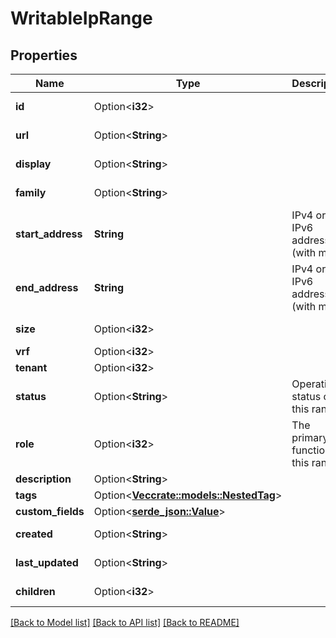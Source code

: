 # WritableIpRange

## Properties

Name | Type | Description | Notes
------------ | ------------- | ------------- | -------------
**id** | Option<**i32**> |  | [optional][readonly]
**url** | Option<**String**> |  | [optional][readonly]
**display** | Option<**String**> |  | [optional][readonly]
**family** | Option<**String**> |  | [optional][readonly]
**start_address** | **String** | IPv4 or IPv6 address (with mask) | 
**end_address** | **String** | IPv4 or IPv6 address (with mask) | 
**size** | Option<**i32**> |  | [optional][readonly]
**vrf** | Option<**i32**> |  | [optional]
**tenant** | Option<**i32**> |  | [optional]
**status** | Option<**String**> | Operational status of this range | [optional]
**role** | Option<**i32**> | The primary function of this range | [optional]
**description** | Option<**String**> |  | [optional]
**tags** | Option<[**Vec<crate::models::NestedTag>**](NestedTag.md)> |  | [optional]
**custom_fields** | Option<[**serde_json::Value**](.md)> |  | [optional]
**created** | Option<**String**> |  | [optional][readonly]
**last_updated** | Option<**String**> |  | [optional][readonly]
**children** | Option<**i32**> |  | [optional][readonly]

[[Back to Model list]](../README.md#documentation-for-models) [[Back to API list]](../README.md#documentation-for-api-endpoints) [[Back to README]](../README.md)


